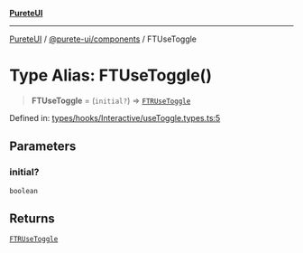 [**PureteUI**](../../../README.md)

***

[PureteUI](../../../packages.md) / [@purete-ui/components](../README.md) / FTUseToggle

# Type Alias: FTUseToggle()

> **FTUseToggle** = (`initial?`) => [`FTRUseToggle`](FTRUseToggle.md)

Defined in: [types/hooks/Interactive/useToggle.types.ts:5](https://github.com/zerok-cell/PureteUI/blob/main/libs/components/src/types/hooks/Interactive/useToggle.types.ts#L5)

## Parameters

### initial?

`boolean`

## Returns

[`FTRUseToggle`](FTRUseToggle.md)
